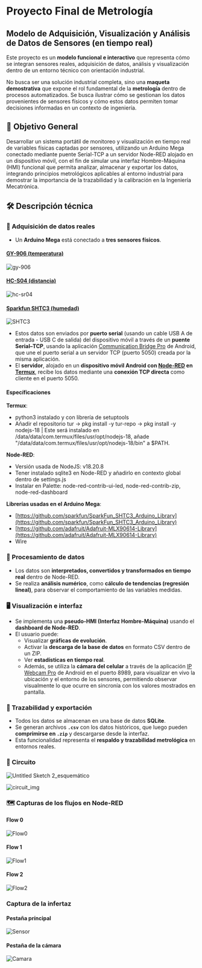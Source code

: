 # Proyecto Final de Metrología
## Modelo de Adquisición, Visualización y Análisis de Datos de Sensores (en tiempo real)

Este proyecto es un **modelo funcional e interactivo** que representa cómo se integran sensores reales, adquisición de datos, análisis y visualización dentro de un entorno técnico con orientación industrial.

No busca ser una solución industrial completa, sino una **maqueta demostrativa** que expone el rol fundamental de la **metrología** dentro de procesos automatizados. Se busca ilustrar cómo se gestionan los datos provenientes de sensores físicos y cómo estos datos permiten tomar decisiones informadas en un contexto de ingeniería.

## 🎯 Objetivo General
Desarrollar un sistema portátil de monitoreo y visualización en tiempo real de variables físicas captadas por sensores, utilizando un Arduino Mega conectado mediante puente Serial-TCP a un servidor Node-RED alojado en un dispositivo móvil, con el fin de simular una interfaz Hombre-Máquina (HMI) funcional que permita analizar, almacenar y exportar los datos, integrando principios metrológicos aplicables al entorno industrial para demostrar la importancia de la trazabilidad y la calibración en la Ingeniería Mecatrónica.

## 🛠️ Descripción técnica

### 📡 Adquisición de datos reales

- Un **Arduino Mega** está conectado a **tres sensores físicos**.
#### [GY-906 (temperatura)](https://naylampmechatronics.com/sensores-temperatura-y-humedad/330-sensor-de-temperatura-infrarrojo-mlx90614-gy-906.html)
![gy-906](https://github.com/user-attachments/assets/d78cdfa1-f6b3-49aa-a4ba-8a93025aa33f)
#### [HC-S04 (distancia)](https://naylampmechatronics.com/sensores-proximidad/10-sensor-ultrasonido-hc-sr04.html)
![hc-sr04](https://github.com/user-attachments/assets/75ad946d-f61c-4a7f-a283-80e545f00ce3)
#### [Sparkfun SHTC3 (humedad)](https://www.sparkfun.com/sparkfun-humidity-sensor-breakout-shtc3-qwiic.html)
![SHTC3](https://github.com/user-attachments/assets/9d52ccef-720e-41f9-8f4c-e4c2e126189d)

- Estos datos son enviados por **puerto serial** (usando un cable USB A de entrada - USB C de salida) del dispositivo móvil a través de un **puente Serial–TCP**, usando la aplicación [Communication Bridge Pro](https://play.google.com/store/apps/details?id=masar.bluetoothbridge.pro&hl=en_US) de Android, que une el puerto serial a un servidor TCP (puerto 5050) creada por la misma aplicación.
- El **servidor**, alojado en un **dispositivo móvil Android con [Node-RED](https://nodered.org/about/) en [Termux](https://play.google.com/store/apps/details?id=com.termux&hl=en_US)**, recibe los datos mediante una **conexión TCP directa** como cliente en el puerto 5050.

#### Específicaciones
**Termux**:
- python3 instalado y con librería de setuptools
- Añadir el repositorio tur -> pkg install -y tur-repo -> pkg install -y nodejs-18 | Este será instalado en /data/data/com.termux/files/usr/opt/nodejs-18, añade "/data/data/com.termux/files/usr/opt/nodejs-18/bin" a $PATH.

**Node-RED**:
- Versión usada de NodeJS: v18.20.8
- Tener instalado sqlite3 en Node-RED y añadirlo en contexto global dentro de settings.js
- Instalar en Palette: node-red-contrib-ui-led, node-red-contrib-zip, node-red-dashboard

**Librerías usadas en el Arduino Mega**:
- [https://github.com/sparkfun/SparkFun_SHTC3_Arduino_Library](https://github.com/sparkfun/SparkFun_SHTC3_Arduino_Library)
- [https://github.com/adafruit/Adafruit-MLX90614-Library](https://github.com/adafruit/Adafruit-MLX90614-Library)
- Wire

### 🔄 Procesamiento de datos

- Los datos son **interpretados, convertidos y transformados en tiempo real** dentro de Node-RED.
- Se realiza **análisis numérico**, como **cálculo de tendencias (regresión lineal)**, para observar el comportamiento de las variables medidas.

### 🖥️ Visualización e interfaz

- Se implementa una **pseudo-HMI (Interfaz Hombre-Máquina)** usando el **dashboard de Node-RED**.
- El usuario puede:
  - Visualizar **gráficas de evolución**.
  - Activar la **descarga de la base de datos** en formato CSV dentro de un ZIP.
  - Ver **estadísticas en tiempo real**.
  - Además, se utiliza la **cámara del celular** a través de la aplicación [IP Webcam Pro](https://play.google.com/store/apps/details?id=com.pas.webcam.pro&hl=en_US) de Android en el puerto 8989, para visualizar en vivo la ubicación y el entorno de los sensores, permitiendo observar visualmente lo que ocurre en sincronía con los valores mostrados en pantalla.


### 📂 Trazabilidad y exportación

- Todos los datos se almacenan en una base de datos **SQLite**.
- Se generan archivos **`.csv`** con los datos históricos, que luego pueden **comprimirse en `.zip`** y descargarse desde la interfaz.
- Esta funcionalidad representa el **respaldo y trazabilidad metrológica** en entornos reales.

### 🔌 Circuito
![Untitled Sketch 2_esquemático](https://github.com/user-attachments/assets/4ab355de-d68a-4549-bd30-0ae9be508e32)

![circuit_img](https://github.com/user-attachments/assets/7b7951a6-7aa3-43e5-b433-ab63f850c76a)

### 🗺️ Capturas de los flujos en Node-RED
#### Flow 0
![Flow0](https://github.com/user-attachments/assets/113f44ff-1ddf-4793-97e8-f47483dd88d2)


#### Flow 1
![Flow1](https://github.com/user-attachments/assets/862335c3-62ba-4ee1-b7d6-699ddf3e97db)


#### Flow 2
![Flow2](https://github.com/user-attachments/assets/8172c947-efe9-44f6-9d64-e7c10f101b81)

### Captura de la infertaz
#### Pestaña príncipal
![Sensor](https://github.com/user-attachments/assets/46a1ac6d-45a2-4e42-abe4-123e44ff7706)

#### Pestaña de la cámara
![Camara](https://github.com/user-attachments/assets/f76f7399-90d1-47fc-bcd6-ea09ab57a098)



